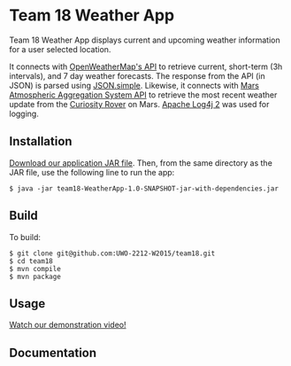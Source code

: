 #  Team 18 Weather App

Team 18 Weather App displays current and upcoming weather information for a user selected location.

It connects with [OpenWeatherMap's API](https://openweathermap.org) to retrieve current, short-term (3h intervals), and 7 day weather forecasts. The response from the API (in JSON) is parsed using [JSON.simple](https://code.google.com/p/json-simple/).
Likewise, it connects with [Mars Atmospheric Aggregation System API](http://marsweather.ingenology.com) to retrieve the most recent weather update from the [Curiosity Rover](http://mars.nasa.gov/msl/) on Mars. [Apache Log4j 2](https://logging.apache.org/log4j/2.x/) was used for logging.

## Installation

[Download our application JAR file](https://github.com/UWO-2212-W2015/team18/blob/master/team18-WeatherApp-1.0-SNAPSHOT-jar-with-dependencies.jar?raw=true). Then, from the same directory as the JAR file, use the following line to run the app:

```
$ java -jar team18-WeatherApp-1.0-SNAPSHOT-jar-with-dependencies.jar
```

## Build

To build:

```
$ git clone git@github.com:UWO-2212-W2015/team18.git
$ cd team18
$ mvn compile
$ mvn package
```

## Usage

[Watch our demonstration video!](https://www.youtube.com/watch?v=JdziXdv03YQ)

## Documentation